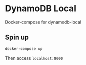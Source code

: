 # DynamoDB Local

Docker-compose for dynamodb-local

## Spin up

```bash
docker-compose up
```

Then access `localhost:8000`

